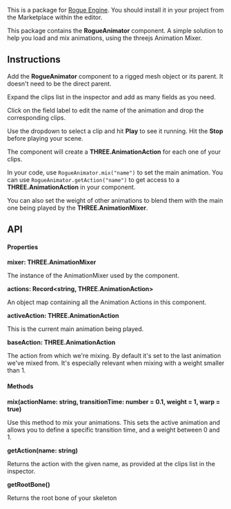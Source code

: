 This is a package for [Rogue Engine](). You should install it in your project from the Marketplace within the editor.

This package contains the **RogueAnimator** component. A simple solution to help you load and mix animations, using the threejs Animation Mixer.

## Instructions

Add the **RogueAnimator** component to a rigged mesh object or its parent. It doesn't need to be the direct parent.

Expand the clips list in the inspector and add as many fields as you need.

Click on the field label to edit the name of the animation and drop the corresponding clips.

Use the dropdown to select a clip and hit **Play** to see it running. Hit the **Stop** before playing your scene.

The component will create a **THREE.AnimationAction** for each one of your clips.

In your code, use `RogueAnimator.mix("name")` to set the main animation. You can use `RogueAnimator.getAction("name")` to get access to a **THREE.AnimationAction** in your component.

You can also set the weight of other animations to blend them with the main one being played by the **THREE.AnimationMixer**.

## API

#### Properties

**mixer: THREE.AnimationMixer**

The instance of the AnimationMixer used by the component.

**actions: Record<string, THREE.AnimationAction>**

An object map containing all the Animation Actions in this component.

**activeAction: THREE.AnimationAction**

This is the current main animation being played.

**baseAction: THREE.AnimationAction**

The action from which we're mixing. By default it's set to the last animation we've mixed from. It's especially relevant when mixing with a weight smaller than 1.

#### Methods

**mix(actionName: string, transitionTime: number = 0.1, weight = 1, warp = true)**

Use this method to mix your animations. This sets the active animation and allows you to define a specific transition time, and a weight between 0 and 1.

**getAction(name: string)**

Returns the action with the given name, as provided at the clips list in the inspector.

**getRootBone()**

Returns the root bone of your skeleton
